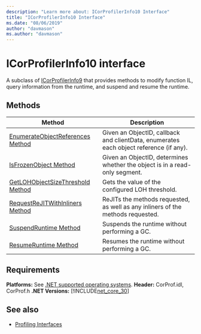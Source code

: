 ```yaml
---
description: "Learn more about: ICorProfilerInfo10 Interface"
title: "ICorProfilerInfo10 Interface"
ms.date: "08/06/2019"
author: "davmason"
ms.author: "davmason"
---
```

# ICorProfilerInfo10 interface

A subclass of [ICorProfilerInfo9](icorprofilerinfo9-interface.md) that provides methods to modify function IL, query information from the runtime, and suspend and resume the runtime.

## Methods

| Method|Description|
| ------------|-----------------|
|[EnumerateObjectReferences Method](icorprofilerinfo10-enumerateobjectreferences-method.md)|Given an ObjectID, callback and clientData, enumerates each object reference (if any). |
|[IsFrozenObject Method](icorprofilerinfo10-isfrozenobject-method.md)|Given an ObjectID, determines whether the object is in a read-only segment. |
|[GetLOHObjectSizeThreshold Method](icorprofilerinfo10-getlohobjectsizethreshold-method.md)|Gets the value of the configured LOH threshold. |
|[RequestReJITWithInliners Method](icorprofilerinfo10-requestrejitwithinliners-method.md)| ReJITs the methods requested, as well as any inliners of the methods requested.  |
|[SuspendRuntime Method](icorprofilerinfo10-suspendruntime-method.md)| Suspends the runtime without performing a GC. |
|[ResumeRuntime Method](icorprofilerinfo10-resumeruntime-method.md)| Resumes the runtime without performing a GC. |

## Requirements

**Platforms:** See [.NET supported operating systems](https://github.com/dotnet/core/blob/main/os-lifecycle-policy.md).
**Header:** CorProf.idl, CorProf.h
**.NET Versions:** [!INCLUDE[net_core_30](../../../../includes/net-core-30-md.md)]

## See also

- [Profiling Interfaces](profiling-interfaces.md)
